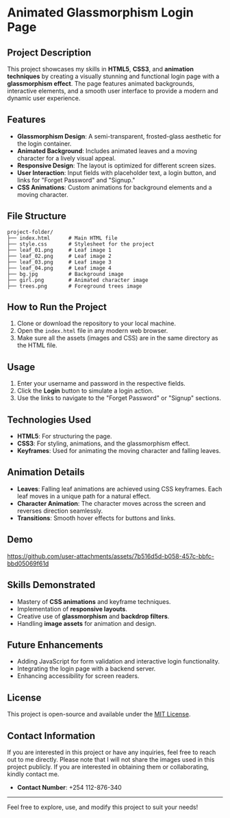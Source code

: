 # Animated Glassmorphism Login Page

## Project Description
This project showcases my skills in **HTML5**, **CSS3**, and **animation techniques** by creating a visually stunning and functional login page with a **glassmorphism effect**. The page features animated backgrounds, interactive elements, and a smooth user interface to provide a modern and dynamic user experience.

## Features
- **Glassmorphism Design**: A semi-transparent, frosted-glass aesthetic for the login container.
- **Animated Background**: Includes animated leaves and a moving character for a lively visual appeal.
- **Responsive Design**: The layout is optimized for different screen sizes.
- **User Interaction**: Input fields with placeholder text, a login button, and links for "Forget Password" and "Signup."
- **CSS Animations**: Custom animations for background elements and a moving character.

## File Structure
```
project-folder/
├── index.html      # Main HTML file
├── style.css       # Stylesheet for the project
├── leaf_01.png     # Leaf image 1
├── leaf_02.png     # Leaf image 2
├── leaf_03.png     # Leaf image 3
├── leaf_04.png     # Leaf image 4
├── bg.jpg          # Background image
├── girl.png        # Animated character image
├── trees.png       # Foreground trees image
```

## How to Run the Project
1. Clone or download the repository to your local machine.
2. Open the `index.html` file in any modern web browser.
3. Make sure all the assets (images and CSS) are in the same directory as the HTML file.

## Usage
1. Enter your username and password in the respective fields.
2. Click the **Login** button to simulate a login action.
3. Use the links to navigate to the "Forget Password" or "Signup" sections.

## Technologies Used
- **HTML5**: For structuring the page.
- **CSS3**: For styling, animations, and the glassmorphism effect.
- **Keyframes**: Used for animating the moving character and falling leaves.

## Animation Details
- **Leaves**: Falling leaf animations are achieved using CSS keyframes. Each leaf moves in a unique path for a natural effect.
- **Character Animation**: The character moves across the screen and reverses direction seamlessly.
- **Transitions**: Smooth hover effects for buttons and links.

## Demo


https://github.com/user-attachments/assets/7b516d5d-b058-457c-bbfc-bbd05069f61d


## Skills Demonstrated
- Mastery of **CSS animations** and keyframe techniques.
- Implementation of **responsive layouts**.
- Creative use of **glassmorphism** and **backdrop filters**.
- Handling **image assets** for animation and design.

## Future Enhancements
- Adding JavaScript for form validation and interactive login functionality.
- Integrating the login page with a backend server.
- Enhancing accessibility for screen readers.

## License
This project is open-source and available under the [MIT License](LICENSE).

## Contact Information
If you are interested in this project or have any inquiries, feel free to reach out to me directly. Please note that I will not share the images used in this project publicly. If you are interested in obtaining them or collaborating, kindly contact me.

- **Contact Number**: +254 112-876-340

---

Feel free to explore, use, and modify this project to suit your needs!

